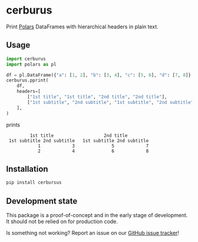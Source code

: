 # cerburus

Print [Polars](https://pola.rs) DataFrames with hierarchical headers in plain text.

## Usage

```python
import cerburus
import polars as pl

df = pl.DataFrame({"a": [1, 2], "b": [3, 4], "c": [5, 6], "d": [7, 8]})
cerburus.pprint(
    df,
    headers=[
        ["1st title", "1st title", "2nd title", "2nd title"],
        ["1st subtitle", "2nd subtitle", "1st subtitle", "2nd subtitle"],
    ],
)
```

prints

```
         1st title                   2nd title
 1st subtitle 2nd subtitle   1st subtitle 2nd subtitle
            1            3              5            7
            2            4              6            8

```

## Installation

```bash
pip install cerbursus
```

## Development state

This package is a proof-of-concept and in the early stage of development. It should not be relied on
for production code.

Is something not working? Report an issue on our [GitHub issue tracker](https://github.com/rhshadrach/pytest-ndb/issues)!
